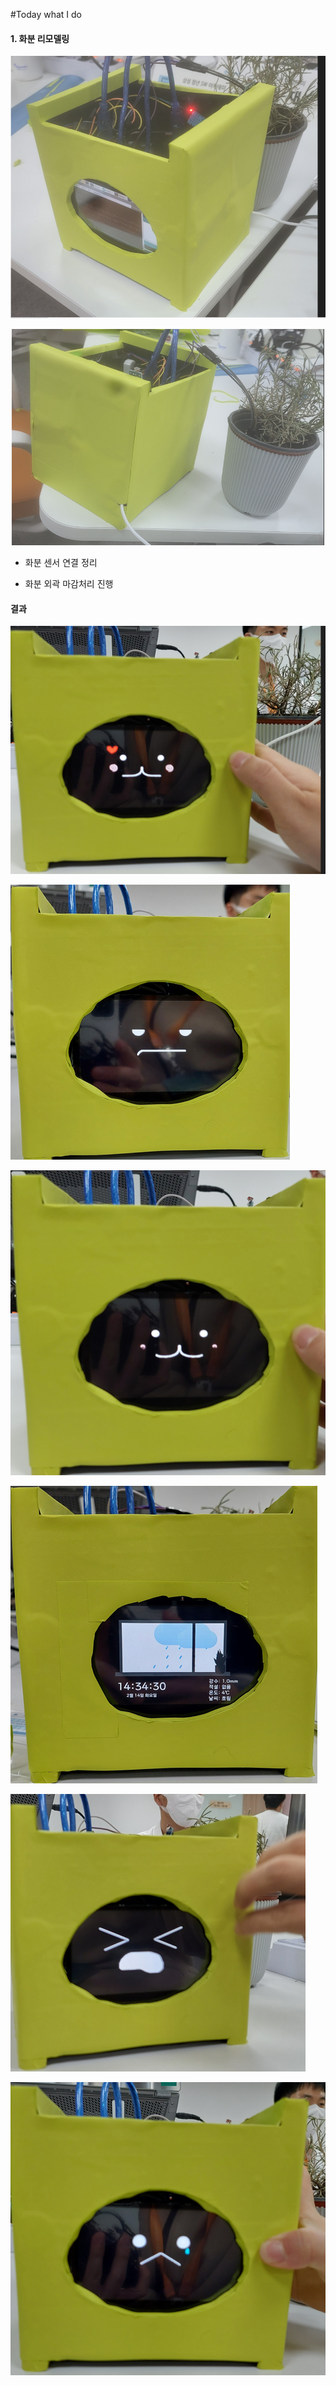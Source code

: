 #Today what I do

#### 1. 화분 리모델링

![image.png](./image.png)

![image-1.png](./image-1.png)

- 화분 센서 연결 정리

- 화분 외곽 마감처리 진행


#### 결과

![image-3.png](./image-3.png)

![image-4.png](./image-4.png)

![image-5.png](./image-5.png)

![image-6.png](./image-6.png)

![image-7.png](./image-7.png)

![image-8.png](./image-8.png)
